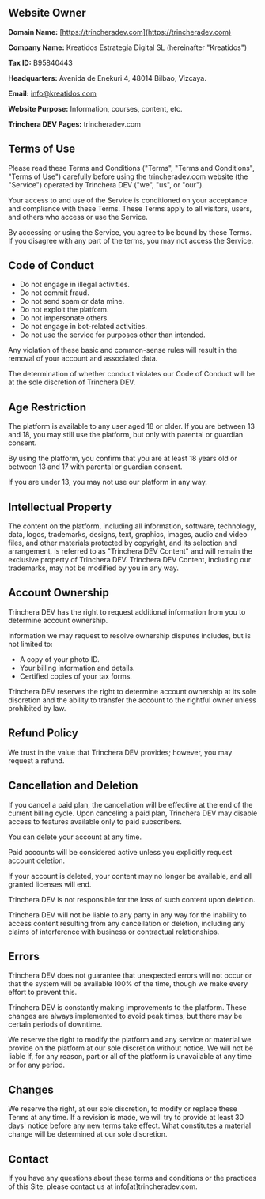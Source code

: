 ## Website Owner

**Domain Name:** [https://trincheradev.com](https://trincheradev.com)

**Company Name:** Kreatidos Estrategia Digital SL (hereinafter "Kreatidos")

**Tax ID:** B95840443

**Headquarters:** Avenida de Enekuri 4, 48014 Bilbao, Vizcaya.

**Email:** info@kreatidos.com

**Website Purpose:** Information, courses, content, etc.

**Trinchera DEV Pages:** trincheradev.com

## Terms of Use

Please read these Terms and Conditions ("Terms", "Terms and Conditions", "Terms of Use") carefully before using the trincheradev.com website (the "Service") operated by Trinchera DEV ("we", "us", or "our").

Your access to and use of the Service is conditioned on your acceptance and compliance with these Terms. These Terms apply to all visitors, users, and others who access or use the Service.

By accessing or using the Service, you agree to be bound by these Terms. If you disagree with any part of the terms, you may not access the Service.

## Code of Conduct

- Do not engage in illegal activities.
- Do not commit fraud.
- Do not send spam or data mine.
- Do not exploit the platform.
- Do not impersonate others.
- Do not engage in bot-related activities.
- Do not use the service for purposes other than intended.

Any violation of these basic and common-sense rules will result in the removal of your account and associated data.

The determination of whether conduct violates our Code of Conduct will be at the sole discretion of Trinchera DEV.

## Age Restriction

The platform is available to any user aged 18 or older. If you are between 13 and 18, you may still use the platform, but only with parental or guardian consent.

By using the platform, you confirm that you are at least 18 years old or between 13 and 17 with parental or guardian consent.

If you are under 13, you may not use our platform in any way.

## Intellectual Property

The content on the platform, including all information, software, technology, data, logos, trademarks, designs, text, graphics, images, audio and video files, and other materials protected by copyright, and its selection and arrangement, is referred to as "Trinchera DEV Content" and will remain the exclusive property of Trinchera DEV. Trinchera DEV Content, including our trademarks, may not be modified by you in any way.

## Account Ownership

Trinchera DEV has the right to request additional information from you to determine account ownership.

Information we may request to resolve ownership disputes includes, but is not limited to:

- A copy of your photo ID.
- Your billing information and details.
- Certified copies of your tax forms.

Trinchera DEV reserves the right to determine account ownership at its sole discretion and the ability to transfer the account to the rightful owner unless prohibited by law.

## Refund Policy

We trust in the value that Trinchera DEV provides; however, you may request a refund.

## Cancellation and Deletion

If you cancel a paid plan, the cancellation will be effective at the end of the current billing cycle. Upon canceling a paid plan, Trinchera DEV may disable access to features available only to paid subscribers.

You can delete your account at any time.

Paid accounts will be considered active unless you explicitly request account deletion.

If your account is deleted, your content may no longer be available, and all granted licenses will end.

Trinchera DEV is not responsible for the loss of such content upon deletion.

Trinchera DEV will not be liable to any party in any way for the inability to access content resulting from any cancellation or deletion, including any claims of interference with business or contractual relationships.

## Errors

Trinchera DEV does not guarantee that unexpected errors will not occur or that the system will be available 100% of the time, though we make every effort to prevent this.

Trinchera DEV is constantly making improvements to the platform. These changes are always implemented to avoid peak times, but there may be certain periods of downtime.

We reserve the right to modify the platform and any service or material we provide on the platform at our sole discretion without notice. We will not be liable if, for any reason, part or all of the platform is unavailable at any time or for any period.

## Changes

We reserve the right, at our sole discretion, to modify or replace these Terms at any time. If a revision is made, we will try to provide at least 30 days' notice before any new terms take effect. What constitutes a material change will be determined at our sole discretion.

## Contact

If you have any questions about these terms and conditions or the practices of this Site, please contact us at info[at]trincheradev.com.